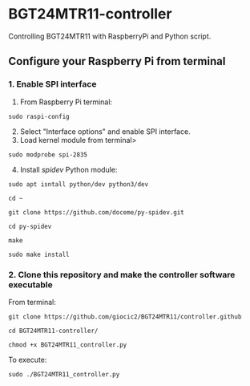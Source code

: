 # BGT24MTR11-controller
Controlling BGT24MTR11 with RaspberryPi and Python script.
## Configure your Raspberry Pi from terminal
### 1. Enable SPI interface
1. From Raspberry Pi terminal:
```
sudo raspi-config
```
2. Select "Interface options" and enable SPI interface.
3. Load kernel module from terminal>
```
sudo modprobe spi-2835
```
4. Install _spidev_ Python module:
```
sudo apt isntall python/dev python3/dev
```
```
cd ~
```
```
git clone https://github.com/doceme/py-spidev.git
```
```
cd py-spidev
```
```
make
```
```
sudo make install
```

### 2. Clone this repository and make the controller software executable
From terminal:
```
git clone https://github.com/giocic2/BGT24MTR11/controller.github
```
```
cd BGT24MTR11-controller/
```
```
chmod +x BGT24MTR11_controller.py
```

To execute:
```
sudo ./BGT24MTR11_controller.py
```
